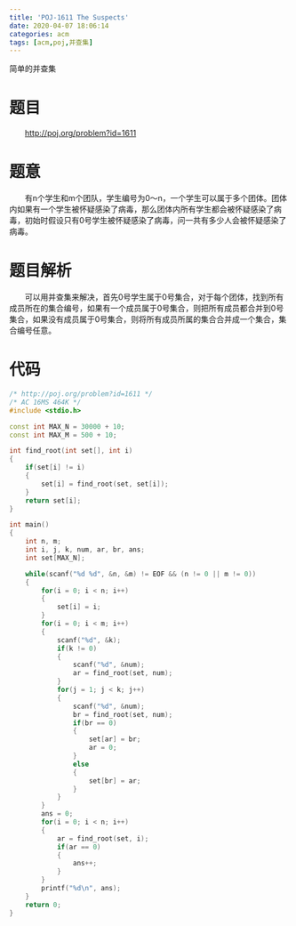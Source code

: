 ```yaml
---
title: 'POJ-1611 The Suspects'
date: 2020-04-07 18:06:14
categories: acm
tags: [acm,poj,并查集]
---
```

简单的并查集
<!-- more -->

# 题目
&emsp;&emsp;<http://poj.org/problem?id=1611>

# 题意
&emsp;&emsp;有n个学生和m个团队，学生编号为0～n，一个学生可以属于多个团体。团体内如果有一个学生被怀疑感染了病毒，那么团体内所有学生都会被怀疑感染了病毒，初始时假设只有0号学生被怀疑感染了病毒，问一共有多少人会被怀疑感染了病毒。

# 题目解析
&emsp;&emsp;可以用并查集来解决，首先0号学生属于0号集合，对于每个团体，找到所有成员所在的集合编号，如果有一个成员属于0号集合，则把所有成员都合并到0号集合，如果没有成员属于0号集合，则将所有成员所属的集合合并成一个集合，集合编号任意。

# 代码
```cpp
/* http://poj.org/problem?id=1611 */
/* AC 16MS 464K */
#include <stdio.h>

const int MAX_N = 30000 + 10;
const int MAX_M = 500 + 10;

int find_root(int set[], int i)
{
	if(set[i] != i)
	{
		set[i] = find_root(set, set[i]);
	}
	return set[i];
}

int main()
{
	int n, m;
	int i, j, k, num, ar, br, ans;
	int set[MAX_N];

	while(scanf("%d %d", &n, &m) != EOF && (n != 0 || m != 0))
	{
		for(i = 0; i < n; i++)
		{
			set[i] = i;
		}
		for(i = 0; i < m; i++)
		{
			scanf("%d", &k);
			if(k != 0)
			{
				scanf("%d", &num);
				ar = find_root(set, num);
			}
			for(j = 1; j < k; j++)
			{
				scanf("%d", &num);
				br = find_root(set, num);
				if(br == 0)
				{
					set[ar] = br;
					ar = 0;
				}
				else
				{
					set[br] = ar;
				}
			}
		}
		ans = 0;
		for(i = 0; i < n; i++)
		{
			ar = find_root(set, i);
			if(ar == 0)
			{
				ans++;
			}
		}
		printf("%d\n", ans);
	}
	return 0;
}

```